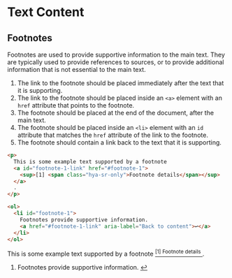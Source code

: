 <script setup>
  import { HButton } from 'hyah-vue';
</script>

# Text Content

## Footnotes

Footnotes are used to provide supportive information to the main text. They are typically used to provide references to sources, or to provide additional information that is not essential to the main text.

1. The link to the footnote should be placed immediately after the text that it is supporting.
1. The link to the footnote should be placed inside an `<a>` element with an `href` attribute that points to the footnote.
1. The footnote should be placed at the end of the document, after the main text.
1. The footnote should be placed inside an `<li>` element with an `id` attribute that matches the `href` attribute of the link to the footnote.
1. The footnote should contain a link back to the text that it is supporting.

```html
<p>
  This is some example text supported by a footnote
  <a id="footnote-1-link" href="#footnote-1">
    <sup>[1] <span class="hya-sr-only">Footnote details</span></sup>
  </a>
  .
</p>

<ol>
  <li id="footnote-1">
    Footnotes provide supportive information.
    <a href="#footnote-1-link" aria-label="Back to content">↩</a>
  </li>
</ol>
```

<p>
  This is some example text supported by a footnote
  <a id="footnote-1-link" href="#footnote-1">
    <sup>[1] <span class="hya-sr-only">Footnote details</span></sup>
  </a>
  .
</p>

<ol>
  <li id="footnote-1">
    Footnotes provide supportive information.
    <a href="#footnote-1-link" aria-label="Back to content">↩</a>
  </li>
</ol>
